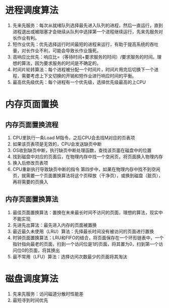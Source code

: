 # 进程调度算法
1. 先来先服务：每次从就绪队列选择最先进入队列的进程，然后一直运行，直到进程退出或被阻塞才会继续从队列中选择第一个进程继续运行，先来先服务对长作业有利。  
2. 短作业优先：优先选择运行时间最短的进程来运行，有助于提高系统的吞吐量，对长作业不利，可能会导致长作业饿死。
3. 高响应比优先：响应比=（等待时间+要求服务的时间）/要求服务的时间。理想的算法，因为要求服务的时间是不确定的。
4. 时间片轮转算法：每个进程被分配一个时间片，时间片用完后切换下一个进程，需要考虑上下文切换的开销和短作业进行响应时间的平衡。
5. 最高优先级优先：每个进程有一个优先级，选择优先级最高的上CPU
# 内存页面置换
## 内存页面置换流程
1. CPU里执行一条Load M指令，之后CPU会去找M对应的页表项
2. 如果该页表项是无效的，CPU会发送缺页中断
3. OS收到缺页中断，执行缺页中断处理函数，查找该页面在磁盘中的位置
4. 找到磁盘中对应的页面后，在物理内存中找一个空闲页，将页面换入物理内存
5. 换入后修改页表项
6. CPU重新执行导致缺页中断的指令
第四步中，如果在物理内存中找不到空闲页，就需要一个页面置换算法将这个页释放（干净页），或换到磁盘（脏页），再将需要的页换入
## 内存页面置换算法
1. 最佳页面置换算法：置换在未来最长时间不访问的页面，理想的算法，现实中不能实现
2. 先进先出算法：最先进入内存的页面被置换
3. 最近最久未使用（LRU）算法：先择最长时间没有被访问的页面进行置换
4. 时钟页面置换算法：LRU和FIFO的结合，将页面保存在一个环形链表中，一个指针指向最老的页面，扫到一个访问位是1的页面，将其置为0，扫到第一个访问位0的页面，将其换出
5. 最不常用（LFU）算法：选择访问次数最少的页面将其淘汰
# 磁盘调度算法
1. 先来先服务：访问磁道分散时性能差
2. 最短寻到时间优先
